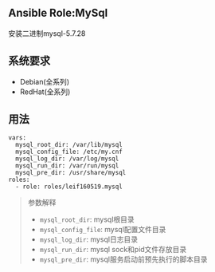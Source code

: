 ## Ansible Role:MySql
安装二进制mysql-5.7.28

## 系统要求
- Debian(全系列)
- RedHat(全系列)

## 用法
```
vars:
  mysql_root_dir: /var/lib/mysql
  mysql_config_file: /etc/my.cnf
  mysql_log_dir: /var/log/mysql
  mysql_run_dir: /var/run/mysql
  mysql_pre_dir: /usr/share/mysql
roles:
  - role: roles/leif160519.mysql
```

> 参数解释
> - `mysql_root_dir`: mysql根目录
> - `mysql_config_file`: mysql配置文件目录
> - `mysql_log_dir`: mysql日志目录
> - `mysql_run_dir`: mysql sock和pid文件存放目录
> - `mysql_pre_dir`: mysql服务启动前预先执行的脚本目录
